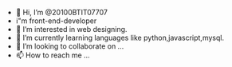 - 👋 Hi, I’m @20100BTIT07707
- i"m front-end-developer
- 👀 I’m interested in web designing.
- 🌱 I’m currently learning languages like python,javascript,mysql.
- 💞️ I’m looking to collaborate on ...
- 📫 How to reach me ...

<!---
20100BTIT07707/20100BTIT07707 is a ✨ special ✨ repository because its `README.md` (this file) appears on your GitHub profile.
You can click the Preview link to take a look at your changes.
--->
